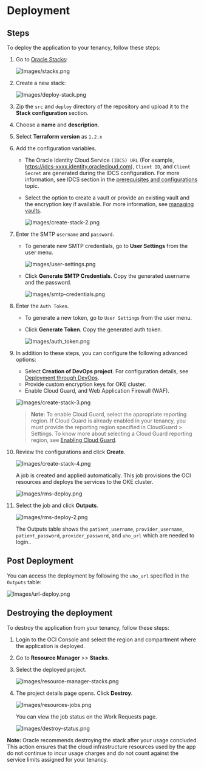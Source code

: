 # Deployment

## Steps

To deploy the application to your tenancy, follow these steps:

1. Go to [Oracle Stacks](https://cloud.oracle.com/resourcemanager/stacks/):

   ![Images/stacks.png](Images/stacks.png)

1. Create a new stack:

   ![Images/deploy-stack.png](Images/deploy-stack.png)

1. Zip the `src` and `deploy` directory of the repository and upload it to the **Stack configuration** section.

1. Choose a **name** and **description**.

1. Select **Terraform version** as `1.2.x`

1. Add the configuration variables.

   - The Oracle Identity Cloud Service `(IDCS) URL` (For example, https://idcs-xxxx.identity.oraclecloud.com), `Client ID`, and `Client Secret` are generated during the IDCS configuration. For more information,
     see IDCS section in the
     [prerequisites and configurations](prereq-config.md)
     topic.
   - Select the option to create a vault or provide an existing vault and
     the encryption key if available. For more information, see [managing vaults](https://docs.oracle.com/en-us/iaas/Content/KeyManagement/Tasks/managingvaults.htm).

     ![Images/create-stack-2.png](Images/create-stack-2.png)

1. Enter the SMTP `username` and `password`.

   - To generate new SMTP credentials, go to **User Settings** from the user menu.

     ![Images/user-settings.png](Images/user-settings.png)

   - Click **Generate SMTP Credentials**. Copy the generated username and the password.

     ![Images/smtp-credentials.png](Images/smtp-credentials.png)

1. Enter the `Auth Token`.

   - To generate a new token, go to `User Settings` from the user menu.

   - Click **Generate Token**. Copy the generated auth token.

     ![Images/auth_token.png](Images/auth_token.png)

1. In addition to these steps, you can configure the following advanced options:

   - Select **Creation of DevOps project**. For configuration details, see [Deployment through DevOps](devops-deployment.md).
   - Provide custom encryption keys for OKE cluster.
   - Enable Cloud Guard, and Web Application Firewall (WAF).

   ![Images/create-stack-3.png](Images/create-stack-3.png)

   > **Note**: To enable Cloud Guard, select the appropriate reporting region. If Cloud Guard is already enabled in your tenancy, you must provide the reporting region specified in CloudGuard > Settings.
   > To know more about selecting a Cloud Guard reporting region, see
   > [Enabling Cloud Guard](https://docs.oracle.com/en-us/iaas/cloud-guard/using/part-start.htm#cg-access-enable-steps).

1. Review the configurations and click **Create**.

   ![Images/create-stack-4.png](Images/create-stack-4.png)

   A job is created and applied automatically. This job provisions the OCI resources and deploys the services to the OKE cluster.

   ![Images/rms-deploy.png](Images/rms-deploy.png)

1. Select the job and click **Outputs**.

   ![Images/rms-deploy-2.png](Images/rms-deploy-2.png)

   The Outputs table shows the `patient_username`, `provider_username`, `patient_password`, `provider_password`, and `uho_url` which are needed to login..

## Post Deployment

You can access the deployment by following the `uho_url` specified in the `Outputs` table:

![Images/url-deploy.png](Images/url-deploy.png)

## Destroying the deployment

To destroy the application from your tenancy, follow these steps:

1. Login to the OCI Console and select the region and compartment where the application is deployed.
1. Go to **Resource Manager** >> **Stacks**.
1. Select the deployed project.

   ![Images/resource-manager-stacks.png](Images/resource-manager-stacks.png)

1. The project details page opens. Click **Destroy**.

   ![Images/resources-jobs.png](Images/resources-jobs.png)

   You can view the job status on the Work Requests page.

   ![Images/destroy-status.png](Images/destroy-status.png)

**Note:** Oracle recommends destroying the stack after your usage concluded.
This action ensures that the cloud infrastructure resources used by the app do not continue
to incur usage charges and do not count against the service limits assigned for your tenancy.
